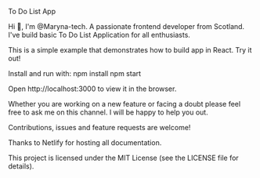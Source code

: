 To Do List App

Hi 👋, I'm @Maryna-tech. A passionate frontend developer from Scotland.
I've build basic To Do List Application for all enthusiasts.

This is a simple example that demonstrates how to build app in React. Try it out!

Install and run with: 
npm install
npm start

Open http://localhost:3000 to view it in the browser.

Whether you are working on a new feature or facing a doubt please feel free to ask me on this channel. I will be happy to help you out.

Contributions, issues and feature requests are welcome!

Thanks to Netlify for hosting all documentation.

This project is licensed under the MIT License (see the LICENSE file for details).
